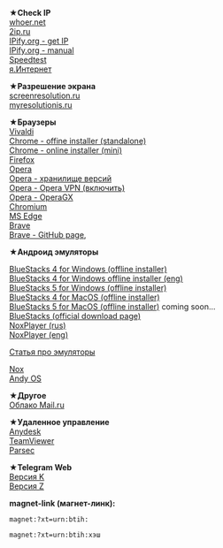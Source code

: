 ★**Check IP**   
[whoer.net](https://whoer.net/)   
[2ip.ru](https://2ip.ru/)   
[IPify.org - get IP](https://api.ipify.org)   
[IPify.org - manual](https://www.ipify.org/)   
[Speedtest](https://www.speedtest.net/)   
[я.Интернет](https://yandex.ru/internet)   

★**Разрешение экрана**   
[screenresolution.ru](https://screenresolution.ru/)   
[myresolutionis.ru](http://myresolutionis.ru/)   

★**Браузеры**   
[Vivaldi](https://vivaldi.com/ru/)   
[Chrome - offine installer (standalone)](https://www.google.com/intl/ru/chrome/?standalone=1)   
[Chrome - online installer (mini)](https://support.google.com/chrome/answer/95346?hl=ru&co=GENIE.Platform%3DDesktop#zippy=%2Cwindows)   
[Firefox](https://www.mozilla.org/ru/firefox/all/#product-desktop-release)   
[Opera](https://www.opera.com/ru/download#:~:text=%D0%BE%D1%82%D0%BB%D0%BE%D0%B6%D0%B8%D1%82%D1%8C)   
[Opera - хранилище версий](https://get.opera.com/ftp/pub/opera/desktop/#:~:text=10%3A29%20%20%20%20%20%20%20%20%20%20%20%20%20%20%20%20%20%20%20%2D%0A90.0.4480.80/-,01%2DSep%2D2022,-12%3A13%20%20%20%20%20%20%20%20%20%20%20%20%20%20%20%20%20%20%20%2D)   
[Opera - Opera VPN (включить)](https://addons.opera.com/ru/extensions/details/opera-vpn/)   
[Opera - OperaGX](https://www.opera.com/ru/gx#:~:text=%D0%BE%D1%82%D0%BB%D0%BE%D0%B6%D0%B8%D1%82%D1%8C)   
[Chromium](https://download-chromium.appspot.com/)   
[MS Edge](https://www.microsoft.com/ru-ru/edge)   
[Brave](https://brave.com/)   
[Brave - GitHub page](https://github.com/brave/brave-browser/releases/),   

★**Андроид эмуляторы**   

[BlueStacks 4 for Windows (offline installer)](https://support.bluestacks.com/hc/ru/articles/360014008792-%D0%A1%D0%BA%D0%B0%D1%87%D0%B8%D0%B2%D0%B0%D0%B5%D0%BC-%D1%83%D1%81%D1%82%D0%B0%D0%BD%D0%BE%D0%B2%D1%89%D0%B8%D0%BA-BlueStacks-%D1%81%D0%BE%D0%B2%D0%BC%D0%B5%D1%81%D1%82%D0%B8%D0%BC%D1%8B%D0%B9-%D1%81-%D0%B2%D0%B0%D1%88%D0%B8%D0%BC-%D0%9F%D0%9A)   
[BlueStacks 4 for Windows offline installer (eng)](https://support.bluestacks.com/hc/en-us/articles/360028172691-BlueStacks-offline-installer)   
[BlueStacks 5 for Windows (offline installer)](https://support.bluestacks.com/hc/ru/articles/4402611273485-%D0%9E%D1%84%D0%BB%D0%B0%D0%B9%D0%BD-%D1%83%D1%81%D1%82%D0%B0%D0%BD%D0%BE%D0%B2%D1%89%D0%B8%D0%BA-BlueStacks-5)   
[BlueStacks 4 for MacOS (offline installer)](https://www.bluestacks.com/download.html#:~:text=%D0%94%D0%BB%D1%8F-,macOS,-%D0%A1%D0%BA%D0%B0%D1%87%D0%B0%D1%82%D1%8C)   
[BlueStacks 5 for MacOS (offline installer)](https://www.bluestacks.com/download.html#:~:text=%D0%94%D0%BB%D1%8F-,macOS,-%D0%A1%D0%BA%D0%BE%D1%80%D0%BE) coming soon...   
[BlueStacks (official download page)](https://www.bluestacks.com/download.html)   
[NoxPlayer (rus)](https://ru.bignox.com/)   
[NoxPlayer (eng)](https://www.bignox.com/)   

[Статья про эмуляторы](https://compconfig.ru/mobile/emulyator-android-dlya-pk.html)   

[Nox](https://www.bignox.com/)   
[Andy OS](https://www.andyroid.net/)   

★**Другое**   
[Облако Mail.ru](https://cloud.mail.ru/)

★**Удаленное управление**   
[Anydesk](https://anydesk.com/ru)   
[TeamViewer](https://www.teamviewer.com/ru/)   
[Parsec](https://parsec.app/)   

★**Telegram Web**   
[Версия K](https://webk.telegram.org/)       
[Версия Z](https://webz.telegram.org/)       

**magnet-link (магнет-линк):**   
```
magnet:?xt=urn:btih:
```
```
magnet:?xt=urn:btih:хэш  
```

